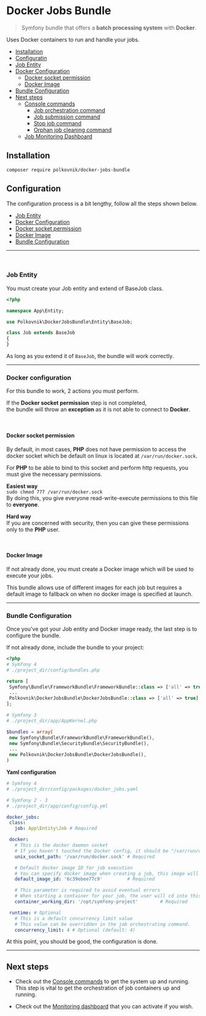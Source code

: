 Docker Jobs Bundle
===================
> Symfony bundle that offers a **batch processing system** with **Docker**.

Uses Docker containers to run and handle your jobs.

* [Installation](#installation)
* [Configuratin](#configuration)
 * [Job Entity](#job-entity)
 * [Docker Configuration](#docker-configuration)
   * [Docker socket permission](#docker-socket-permission)
   * [Docker Image](#docker-image)
 * [Bundle Configuration](#bundle-configuration)
* [Next steps](#next-steps)
  * [Console commands](docs/console.md)
    * [Job orchestration command](docs/console.md#job-orchestration-command)
    * [Job submission command](docs/console.md#job-submission-command)
    * [Stop job command](docs/console.md#stop-job-command)
    * [Orphan job cleaning command](docs/console.md#clean-orphan-jobs-command)
  * [Job Monitoring Dashboard](docs/dashboard.md)

Installation
------------

    composer require polkovnik/docker-jobs-bundle


Configuration
-------------
The configuration process is a bit lengthy, follow all the steps shown below.

* [Job Entity](#job-entity)
* [Docker Configuration](#docker-configuration)
 * [Docker socket permission](#docker-socket-permission)
 * [Docker Image](#docker-image)
* [Bundle Configuration](#bundle-configuration)


--------------------------------------------------------------------------------

<br>

### Job Entity
You must create your Job entity and extend of BaseJob class.
```php
<?php

namespace App\Entity;

use Polkovnik\DockerJobsBundle\Entity\BaseJob;

class Job extends BaseJob
{
}

```
As long as you extend it of `BaseJob`, the bundle will work correctly.

--------------------------------------------------------------------------------


### Docker configuration
For this bundle to work, 2 actions you must perform.

If the **Docker socket permission** step is not completed,  
the bundle will throw an **exception** as it is not able to connect to **Docker**.

<br>

#### Docker socket permission

By default, in most cases, **PHP** does not have permission to access the docker socket
which be default on linux is located at `/var/run/docker.sock`.

For **PHP** to be able to bind to this socket and perform http requests,
you must give the necessary permissions.

**Easiest way**  
`sudo chmod 777 /var/run/docker.sock`  
By doing this, you give everyone read-write-execute permissions to this file to **everyone**.

**Hard way**  
If you are concerned with security, then you can give these permissions only to the **PHP** user.

<br>

#### Docker Image

If not already done, you must create a Docker image which will be used to execute your jobs.  

This bundle allows use of different images for each job but requires a default image to fallback on when no docker image is specified at launch.

--------------------------------------------------------------------------------

### Bundle Configuration
Once you've got your Job entity and Docker image ready, the last step is to configure the bundle.

If not already done, include the bundle to your project:
```php
<?php
# Symfony 4
# ./project_dir/config/bundles.php

return [
 Symfony\Bundle\FrameworkBundle\FrameworkBundle::class => ['all' => true],
 ...
 Polkovnik\DockerJobsBundle\DockerJobsBundle::class => ['all' => true],
];

# Symfony 3
# ./project_dir/app/AppKernel.php

$bundles = array(
 new Symfony\Bundle\FrameworkBundle\FrameworkBundle(),
 new Symfony\Bundle\SecurityBundle\SecurityBundle(),
 ...
 new Polkovnik\DockerJobsBundle\DockerJobsBundle(),
)

```
**Yaml configuration**
```yaml
# Symfony 4
# ./project_dir/config/packages/docker_jobs.yaml

# Symfony 2 - 3
# ./project_dir/app/config/config.yml

docker_jobs:
 class:
   job: App\Entity\Job # Required

 docker:
   # This is the docker daemon socket
   # If you haven't touched the Docker config, it should be "/var/run/docker.sock" by default
   unix_socket_path: '/var/run/docker.sock' # Required

   # Default docker image ID for job execution
   # You can specify docker image when creating a job, this image will be used if no image is specified at creation.
   default_image_id: '6c39ebee77c9'         # Required

   # This parameter is required to avoid eventual errors
   # When starting a container for your job, the user will cd into this directory.
   container_working_dir: '/opt/symfony-project'        # Required

 runtime: # Optional
   # This is a default concurrency limit value
   # This value can be overridden in the job orchestrating command.
   concurrency_limit: 4 # Optional (default: 4)

```

At this point, you should be good, the configuration is done.  

--------------------------------------------------------------------------------

Next steps
----------
- Check out the [Console commands](docs/console.md) to get the system up and running.  
  This step is vital to get the orchestration of job containers up and running.


- Check out the [Monitoring dashboard](docs/dashboard.md) that you can activate if you wish.
